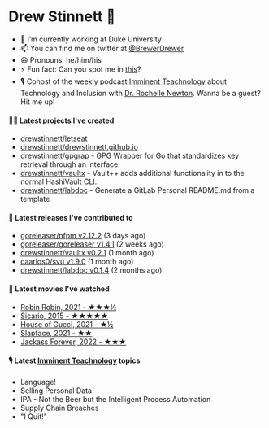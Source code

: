 
# Drew Stinnett 👋

- 🔭 I’m currently working at Duke University
- 📫 You can find me on twitter at [@BrewerDrewer](https://twitter.com/BrewerDrewer)
- 😄 Pronouns: he/him/his
- ⚡ Fun fact: Can you spot me in [this](https://www.youtube.com/watch?v=oL9WnB0qHBA)?
- 🎙 Cohost of the weekly podcast [Imminent Teachnology](https://podcast.imminentteachnology.com/) about Technology and Inclusion with [Dr. Rochelle Newton](https://www.linkedin.com/in/drrochellenewton/). Wanna be a guest? Hit me up!

#### 👨‍💻 Latest projects I've created
- [drewstinnett/letseat](https://github.com/drewstinnett/letseat)
- [drewstinnett/drewstinnett.github.io](https://github.com/drewstinnett/drewstinnett.github.io)
- [drewstinnett/gpgrap](https://github.com/drewstinnett/gpgrap) - GPG Wrapper for Go that standardizes key retrieval through an interface
- [drewstinnett/vaultx](https://github.com/drewstinnett/vaultx) - Vault&#43;&#43; adds additional functionality in to the normal HashiVault CLI.
- [drewstinnett/labdoc](https://github.com/drewstinnett/labdoc) - Generate a GitLab Personal README.md from a template

#### 🚀 Latest releases I've contributed to
- [goreleaser/nfpm v2.12.2](https://github.com/goreleaser/nfpm/releases/tag/v2.12.2) (3 days ago)
- [goreleaser/goreleaser v1.4.1](https://github.com/goreleaser/goreleaser/releases/tag/v1.4.1) (2 weeks ago)
- [drewstinnett/vaultx v0.2.1](https://github.com/drewstinnett/vaultx/releases/tag/v0.2.1) (1 month ago)
- [caarlos0/svu v1.9.0](https://github.com/caarlos0/svu/releases/tag/v1.9.0) (1 month ago)
- [drewstinnett/labdoc v0.1.4](https://github.com/drewstinnett/labdoc/releases/tag/v0.1.4) (2 months ago)

#### 🍿 Latest movies I've watched
- [Robin Robin, 2021 - ★★★½](https://letterboxd.com/mondodrew/film/robin-robin/)
- [Sicario, 2015 - ★★★★★](https://letterboxd.com/mondodrew/film/sicario-2015/)
- [House of Gucci, 2021 - ★½](https://letterboxd.com/mondodrew/film/house-of-gucci/)
- [Slapface, 2021 - ★★](https://letterboxd.com/mondodrew/film/slapface-2021/)
- [Jackass Forever, 2022 - ★★★](https://letterboxd.com/mondodrew/film/jackass-forever/)

#### 🎙 Latest [Imminent Teachnology](https://podcast.imminentteachnology.com/) topics
- Language!
- Selling Personal Data
- IPA - Not the Beer but the Intelligent Process Automation
- Supply Chain Breaches
- &#34;I Quit!&#34;